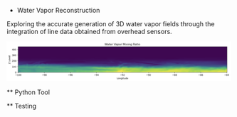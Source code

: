 * Water Vapor Reconstruction

Exploring the accurate generation of 3D water vapor fields through the integration of line data obtained from overhead sensors.


![Water Vapor Slice](docs/images/qvapor_env.png)

** Python Tool


** Testing
